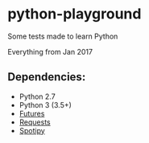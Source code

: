 # python-playground
Some tests made to learn Python

Everything from Jan 2017

## Dependencies:

- Python 2.7
- Python 3    (3.5+)
- [Futures](https://pypi.python.org/pypi/futures)
- [Requests](https://pypi.python.org/pypi/requests)
- [Spotipy](https://github.com/plamere/spotipy)
